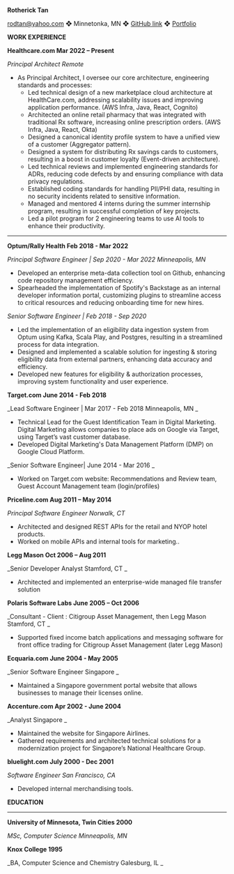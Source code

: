 **Rotherick Tan**

rodtan@yahoo.com ❖ Minnetonka, MN ❖ [GitHub link](https://github.com/rodtan/) ❖ [Portfolio](https://www.linkedin.com/in/rotherick-tan/)

**WORK EXPERIENCE**

**Healthcare.com									          	   Mar 2022 – Present**

_Principal Architect										     	      	 Remote_



* As Principal Architect, I oversee our core architecture, engineering standards and processes:
    * Led technical design of a new marketplace cloud architecture at HealthCare.com, addressing scalability issues and improving application performance. (AWS Infra, Java, React, Cognito)
    * Architected an online retail pharmacy that was integrated with traditional Rx software, increasing online prescription orders. (AWS Infra, Java, React, Okta)
    * Designed a canonical identity profile system to have a unified view of a customer (Aggregator pattern).
    * Designed a system for distributing Rx savings cards to customers, resulting in a boost in customer loyalty (Event-driven architecture).
    * Led technical reviews and implemented engineering standards for ADRs, reducing code defects by and ensuring compliance with data privacy regulations.
    * Established coding standards for handling PII/PHI data, resulting in no security incidents related to sensitive information.
    * Managed and mentored 4 interns during the summer internship program, resulting in successful completion of key projects.
    * Led a pilot program for 2 engineering teams to use AI tools to enhance their productivity.

** **

**Optum/Rally Health									   	  Feb 2018 - Mar 2022**

_Principal Software Engineer | Sep 2020 - Mar 2022	 			                                   Minneapolis, MN_



* Developed an enterprise meta-data collection tool on Github, enhancing code repository management efficiency.
* Spearheaded the implementation of Spotify's Backstage as an internal developer information portal, customizing plugins to streamline access to critical resources and reducing onboarding time for new hires.

_Senior Software Engineer | Feb 2018 - Sep 2020_



* Led the implementation of an eligibility data ingestion system from Optum using Kafka, Scala Play, and Postgres, resulting in a streamlined process for data integration.
* Designed and implemented a scalable solution for ingesting & storing eligibility data from external partners, enhancing data accuracy and efficiency.
* Developed new features for eligibility & authorization processes, improving system functionality and user experience.

**Target.com										   	  June 2014 - Feb 2018**

_Lead Software Engineer | Mar 2017 - Feb 2018	 				                                   Minneapolis, MN _



* Technical Lead for the Guest Identification Team in Digital Marketing. Digital Marketing allows companies to place ads on Google via Target, using Target’s vast customer database.
* Developed Digital Marketing's Data Management Platform (DMP) on Google Cloud Platform.

_Senior Software Engineer| June 2014 - Mar 2016	 							      _



* Worked on Target.com website: Recommendations and Review team, Guest Account Management team (login/profiles)

**Priceline.com			 							   	 Aug 2011 – May 2014**

_Principal Software Engineer	 							                  	     Norwalk, CT_



* Architected and designed REST APIs for the retail and NYOP hotel products.
* Worked on mobile APIs and internal tools for marketing..

**Legg Mason			 							   	  Oct 2006 – Aug 2011**

_Senior Developer Analyst 									                             Stamford, CT _



* Architected and implemented an enterprise-wide managed file transfer solution

**Polaris Software Labs	 							  	 June 2005 – Oct 2006**

_Consultant - Client : Citigroup Asset Management, then Legg Mason			                                 	    Stamford, CT _



* Supported fixed income batch applications and messaging software for front office trading for Citigroup Asset Management (later Legg Mason)

**Ecquaria.com		 							   		June 2004 - May 2005**

_Senior Software Engineer									                                   Singapore _



* Maintained a Singapore government portal website that allows businesses to manage their licenses online.

**Accenture.com		 							   	 Apr 2002 - June 2004**

_Analyst								                               		   	           Singapore _



* Maintained the website for Singapore Airlines.
* Gathered requirements and architected technical solutions for a modernization project for Singapore’s National Healthcare Group.

**bluelight.com		 							   		  July 2000 - Dec 2001**

_Software Engineer									                      San Francisco, CA_



* Developed internal merchandising tools.

**EDUCATION**

**	**

**University of Minnesota, Twin Cities		                     	        		      			    2000**

_MSc, Computer Science					   			             	           Minneapolis, MN_

**Knox College				                     	        		      			    		    1995**

_BA, Computer Science and Chemistry									    Galesburg, IL					   			            _

